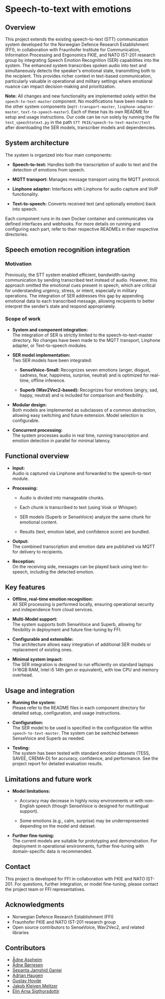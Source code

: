 # Speech-to-text with emotions
## Overview
This project extends the existing speech-to-text (STT) communication system developed for the Norwegian Defence Research Establishment (FFI), in collaboration with Fraunhofer Institute for Communication, Information Processing and Ergonomics FKIE, and NATO IST-201 research group by integrating Speech Emotion Recognition (SER) capabilities into the system. The enhanced system transcribes spoken audio into text and simultaneously detects the speaker's emotional state, transmitting both to the recipient. This provides richer context in text-based communication, particularly valuable in operational and military settings where emotional nuance can impact decision-making and prioritization.

**Note:** All changes and new functionality are implemented solely within the `speech-to-text-master` component. No modifications have been made to the other system components (`mqtt-transport-master`, `linphone-adapter-master`, `text-to-speech-master`). Each of these has its own README for setup and usage instructions. Our code can be run solely by running the file `test_speechtotext.py` in the path `STT FKIE/speech-to-text-master/test` after downloading the SER models, transcriber models and dependencies.

## System architecture
The system is organized into four main components:

 - **Speech-to-text:** Handles both the transcription of audio to text and the detection of emotions from speech.

 - **MQTT transport:** Manages message transport using the MQTT protocol.

 - **Linphone adapter:** Interfaces with Linphone for audio capture and VoIP functionality.

 - **Text-to-speech:** Converts received text (and optionally emotion) back into speech.

Each component runs in its own Docker container and communicates via defined interfaces and webhooks. For more details on running and configuring each part, refer to their respective READMEs in their respective directories.

## Speech emotion recognition integration
### Motivation
Previously, the STT system enabled efficient, bandwidth-saving communication by sending transcribed text instead of audio. However, this approach omitted the emotional cues present in speech, which are critical for understanding urgency, stress, or intent, especially in military operations. The integration of SER addresses this gap by appending emotional data to each transcribed message, allowing recipients to better interpret the sender’s state and respond appropriately.

### Scope of work
 - **System and component integration:** \
The integration of SER is strictly limited to the speech-to-text-master directory. No changes have been made to the MQTT transport, Linphone adapter, or Text-to-speech modules.

 - **SER model implementation:**\
Two SER models have been integrated:

    - **SenseVoice-Small:** Recognizes seven emotions (anger, disgust, sadness, fear, happiness, surprise, neutral) and is optimized for real-time, offline inference.

    - **Superb (Wav2Vec2-based):** Recognizes four emotions (angry, sad, happy, neutral) and is included for comparison and flexibility.

 - **Modular design:** \
Both models are implemented as subclasses of a common abstraction, allowing easy switching and future extension. Model selection is configurable.

 - **Concurrent processing:** \
The system processes audio in real time, running transcription and emotion detection in parallel for minimal latency.

## Functional overview
- **Input:** \
Audio is captured via Linphone and forwarded to the speech-to-text module.

- **Processing:**
    - Audio is divided into manageable chunks.

    - Each chunk is transcribed to text (using Vosk or Whisper).

    - SER models (Superb or SenseVoice) analyze the same chunk for emotional content.

    - Results (text, emotion label, and confidence score) are bundled.

- **Output:** \
The combined transcription and emotion data are published via MQTT for delivery to recipients.

- **Reception:** \
On the receiving side, messages can be played back using text-to-speech, including the detected emotion.

## Key features
 - **Offline, real-time emotion recognition:** \
All SER processing is performed locally, ensuring operational security and independence from cloud services.

 - **Multi-Model support:** \
The system supports both SenseVoice and Superb, allowing for flexibility in deployment and future fine-tuning by FFI.

 - **Configurable and extensible:** \
The architecture allows easy integration of additional SER models or replacement of existing ones.

 - **Minimal system impact:** \
The SER integration is designed to run efficiently on standard laptops (≥16GB RAM, Intel i5 14th gen or equivalent), with low CPU and memory overhead.

## Usage and integration
 - **Running the system:** \
Please refer to the README files in each component directory for detailed setup, configuration, and usage instructions.

 - **Configuration:** \
The SER model to be used is specified in the configuration file within `speech-to-text-master`. The system can be switched between SenseVoice and Superb as needed.

 - **Testing:** \
The system has been tested with standard emotion datasets (TESS, SAVEE, CREMA-D) for accuracy, confidence, and performance. See the project report for detailed evaluation results.

## Limitations and future work
 - **Model limitations:** 

    - Accuracy may decrease in highly noisy environments or with non-English speech (though SenseVoice is designed for multilingual support).

    - Some emotions (e.g., calm, surprise) may be underrepresented depending on the model and dataset.

 - **Further fine-tuning:** \
The current models are suitable for prototyping and demonstration. For deployment in operational environments, further fine-tuning with domain-specific data is recommended.

## Contact
This project is developed for FFI in collaboration with FKIE and NATO IST-201. For questions, further integration, or model fine-tuning, please contact the project team or FFI representatives.

## Acknowledgments
 - Norwegian Defence Research Establishment (FFI)
 - Fraunhofer FKIE and NATO IST-201 research group
 - Open source contributors to SenseVoice, Wav2Vec2, and related libraries

## Contributors
- [Ådne Aspheim](https://github.com/AadneAspheim)
- [Ådne Børresen](https://github.com/adneborresen)
- [Sepanta Jamshid Ganjei](https://github.com/sepantaganjei)
- [Adrian Haugen](https://github.com/AdrianDHaugen)
- [Gustav Hovde](https://github.com/G-dubbbz)
- [Jakob Kleiven Meltzer](https://github.com/jaklob1233)
- [Elin Arna Sigthorsdottir](https://github.com/ElinArnaSig)
